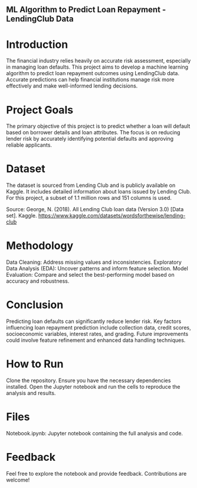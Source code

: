 ## ML Algorithm to Predict Loan Repayment - LendingClub Data

# Introduction

The financial industry relies heavily on accurate risk assessment, especially in managing loan defaults. This project aims to develop a machine learning algorithm to predict loan repayment outcomes using LendingClub data. Accurate predictions can help financial institutions manage risk more effectively and make well-informed lending decisions.

# Project Goals

The primary objective of this project is to predict whether a loan will default based on borrower details and loan attributes. The focus is on reducing lender risk by accurately identifying potential defaults and approving reliable applicants.

# Dataset

The dataset is sourced from Lending Club and is publicly available on Kaggle. It includes detailed information about loans issued by Lending Club. For this project, a subset of 1.1 million rows and 151 columns is used.

Source:
George, N. (2018). All Lending Club loan data (Version 3.0) [Data set]. Kaggle. https://www.kaggle.com/datasets/wordsforthewise/lending-club

# Methodology

Data Cleaning: Address missing values and inconsistencies.
Exploratory Data Analysis (EDA): Uncover patterns and inform feature selection.
Model Evaluation: Compare and select the best-performing model based on accuracy and robustness.

# Conclusion

Predicting loan defaults can significantly reduce lender risk. Key factors influencing loan repayment prediction include collection data, credit scores, socioeconomic variables, interest rates, and grading. Future improvements could involve feature refinement and enhanced data handling techniques.

# How to Run

Clone the repository.
Ensure you have the necessary dependencies installed.
Open the Jupyter notebook and run the cells to reproduce the analysis and results.

# Files

Notebook.ipynb: Jupyter notebook containing the full analysis and code.

# Feedback

Feel free to explore the notebook and provide feedback. Contributions are welcome!
